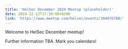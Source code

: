 ```yaml
---
title: 'HelSec December 2024 Meetup (placeholder)'
date: 2024-12-12T17:30:00+0200
link: 'https://www.meetup.com/helsec/events/304076768/'
---
```


Welcome to HelSec December meetup!

 Further information TBA. Mark you calendars!

 